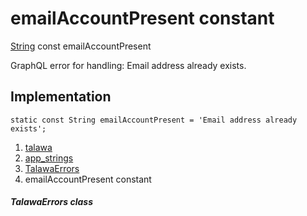 
<div>

# emailAccountPresent constant

</div>


[String](https://api.flutter.dev/flutter/dart-core/String-class.html)
const emailAccountPresent



GraphQL error for handling: Email address already exists.



## Implementation

``` language-dart
static const String emailAccountPresent = 'Email address already exists';
```







1.  [talawa](../../index.html)
2.  [app_strings](../../constants_app_strings/)
3.  [TalawaErrors](../../constants_app_strings/TalawaErrors-class.html)
4.  emailAccountPresent constant

##### TalawaErrors class







